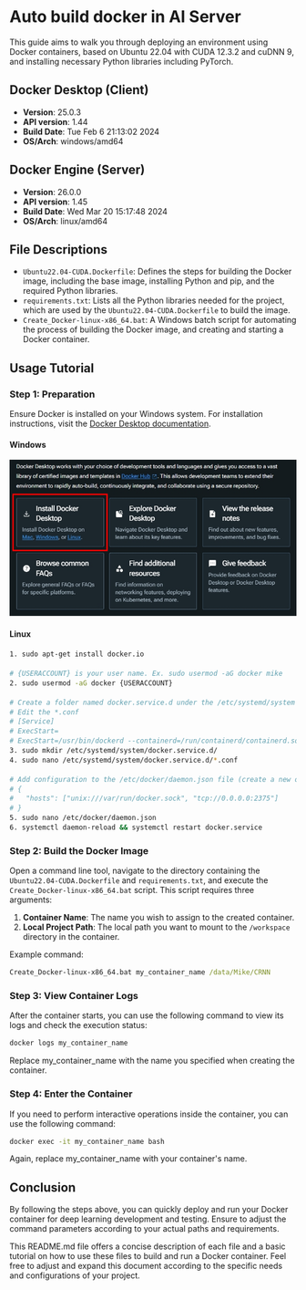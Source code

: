 # Auto build docker in AI Server
This guide aims to walk you through deploying an environment using Docker containers, based on Ubuntu 22.04 with CUDA 12.3.2 and cuDNN 9, and installing necessary Python libraries including PyTorch.

## Docker Desktop (Client)

- **Version**: 25.0.3
- **API version**: 1.44
- **Build Date**: Tue Feb  6 21:13:02 2024
- **OS/Arch**: windows/amd64

## Docker Engine (Server)

- **Version**: 26.0.0
- **API version**: 1.45
- **Build Date**: Wed Mar 20 15:17:48 2024
- **OS/Arch**: linux/amd64

## File Descriptions

- `Ubuntu22.04-CUDA.Dockerfile`: Defines the steps for building the Docker image, including the base image, installing Python and pip, and the required Python libraries.
- `requirements.txt`: Lists all the Python libraries needed for the project, which are used by the `Ubuntu22.04-CUDA.Dockerfile` to build the image.
- `Create_Docker-linux-x86_64.bat`: A Windows batch script for automating the process of building the Docker image, and creating and starting a Docker container.

## Usage Tutorial

### Step 1: Preparation

Ensure Docker is installed on your Windows system. For installation instructions, visit the [Docker Desktop documentation](https://docs.docker.com/desktop/).

#### Windows
![Docker Setup](https://raw.githubusercontent.com/MikeHuang0618/DL-with-Docker/main/images/Install_Docker.jpg)

#### Linux
```bash
1. sudo apt-get install docker.io

# {USERACCOUNT} is your user name. Ex. sudo usermod -aG docker mike
2. sudo usermod -aG docker {USERACCOUNT}

# Create a folder named docker.service.d under the /etc/systemd/system folder and then create a new *.conf file in the docker.service.d folder.
# Edit the *.conf
# [Service]
# ExecStart=
# ExecStart=/usr/bin/dockerd --containerd=/run/containerd/containerd.sock
3. sudo mkdir /etc/systemd/system/docker.service.d/
4. sudo nano /etc/systemd/system/docker.service.d/*.conf

# Add configuration to the /etc/docker/daemon.json file (create a new one if it doesn’t exist)
# {
#   "hosts": ["unix:///var/run/docker.sock", "tcp://0.0.0.0:2375"]
# }
5. sudo nano /etc/docker/daemon.json
6. systemctl daemon-reload && systemctl restart docker.service
```

### Step 2: Build the Docker Image

Open a command line tool, navigate to the directory containing the `Ubuntu22.04-CUDA.Dockerfile` and `requirements.txt`, and execute the `Create_Docker-linux-x86_64.bat` script. This script requires three arguments:

1. **Container Name**: The name you wish to assign to the created container.
2. **Local Project Path**: The local path you want to mount to the `/workspace` directory in the container.

Example command:

```cmd
Create_Docker-linux-x86_64.bat my_container_name /data/Mike/CRNN
```

### Step 3: View Container Logs

After the container starts, you can use the following command to view its logs and check the execution status:
```cmd
docker logs my_container_name
```
Replace my_container_name with the name you specified when creating the container.

### Step 4: Enter the Container

If you need to perform interactive operations inside the container, you can use the following command:
```cmd
docker exec -it my_container_name bash
```
Again, replace my_container_name with your container's name.

## Conclusion

By following the steps above, you can quickly deploy and run your Docker container for deep learning development and testing. Ensure to adjust the command parameters according to your actual paths and requirements.

This README.md file offers a concise description of each file and a basic tutorial on how to use these files to build and run a Docker container. Feel free to adjust and expand this document according to the specific needs and configurations of your project.